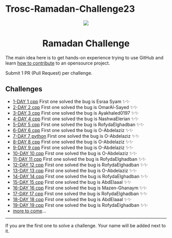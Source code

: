 # Trosc-Ramadan-Challenge23

<div align="center">
  <img src="./TROSC.png" />
  <h1>Ramadan Challenge</h1>
</div>


The main idea here is to get hands-on experience trying to use GitHub and learn [how to contribute](https://youtu.be/gnajwrgBNRw) to an opensource project.

Submit 1 PR (Pull Request) per challenge.

## Challenges
- [1-DAY 1 cpp](./Challeges/DAY_01.cpp)     First one solved the bug is Esraa Syam ✨✨
- [2-DAY 2 cpp](./Challeges/DAY_02.cpp)     First one solved the bug is OmarAl-Sayed ✨✨
- [3-DAY 3 cpp](./Challeges/DAY_03.cpp)     First one solved the bug is Ayakhaled0197 ✨✨
- [4-DAY 4 cpp](./Challeges/DAY_04.cpp)     First one solved the bug is NashwaElerian ✨✨
- [5-DAY 5 cpp](./Challeges/DAY_05.cpp)     First one solved the bug is RofydaElghadban ✨✨
- [6-DAY 6 cpp](./Challeges/DAY_06.cpp)     First one solved the bug is O-Abdelaziz ✨✨
- [7-DAY 7 python](./Challeges/DAY_07.py)   First one solved the bug is O-Abdelaziz ✨✨
- [8-DAY 8 cpp](./Challeges/DAY_08.cpp)     First one solved the bug is O-Abdelaziz ✨✨
- [9-DAY 9 cpp](./Challeges/DAY_09.cpp)     First one solved the bug is O-Abdelaziz ✨✨
- [10-DAY 10 cpp](./Challeges/DAY_10.cpp)   First one solved the bug is O-Abdelaziz ✨✨
- [11-DAY 11 cpp](./Challeges/DAY_11.cpp)   First one solved the bug is RofydaElghadban ✨✨
- [12-DAY 12 cpp](./Challeges/DAY_12.cpp)   First one solved the bug is RofydaElghadban ✨✨
- [13-DAY 13 cpp](./Challeges/DAY_13.cpp)   First one solved the bug is O-Abdelaziz ✨✨
- [14-DAY 14 cpp](./Challeges/DAY_14.cpp)   First one solved the bug is RofydaElghadban ✨✨
- [15-DAY 15 cpp](./Challeges/DAY_15.cpp)   First one solved the bug is AbdElaaal ✨✨
- [16-DAY 16 cpp](./Challeges/DAY_16.cpp)   First one solved the bug is Mazen-Ghanaym ✨✨
- [17-DAY 17 cpp](./Challeges/DAY_17.cpp)   First one solved the bug is RofydaElghadban ✨✨
- [18-DAY 18 cpp](./Challeges/DAY_18.cpp)   First one solved the bug is AbdElaaal ✨✨
- [19-DAY 19 cpp](./Challeges/DAY_19.cpp)   First one solved the bug is RofydaElghadban ✨✨
- [more to come](../../issues)...

---
If you are the first one to solve a challenge. Your name will be added next to it.

